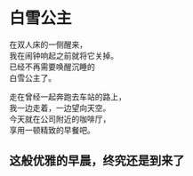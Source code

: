 # 白雪公主

在双人床的一侧醒来，\
我在闹钟响起之前就将它关掉。\
已经不再需要唤醒沉睡的\
白雪公主了。

走在曾经一起奔跑去车站的路上，\
我一边走着，一边望向天空。\
今天就在公司附近的咖啡厅，\
享用一顿精致的早餐吧。

这般优雅的早晨，终究还是到来了
<br>
<br>
<br>
<br>
<br>
<br>
<br>
<br>
<br>
<br>
<br>
<br>
<br>
<br>
<br>
<br>
<br>
<br>
---
